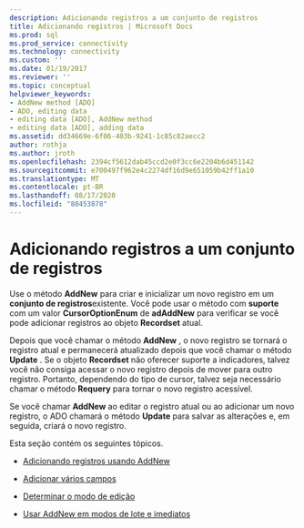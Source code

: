 ```yaml
---
description: Adicionando registros a um conjunto de registros
title: Adicionando registros | Microsoft Docs
ms.prod: sql
ms.prod_service: connectivity
ms.technology: connectivity
ms.custom: ''
ms.date: 01/19/2017
ms.reviewer: ''
ms.topic: conceptual
helpviewer_keywords:
- AddNew method [ADO]
- ADO, editing data
- editing data [ADO], AddNew method
- editing data [ADO], adding data
ms.assetid: dd34669e-6f06-403b-9241-1c85c82aecc2
author: rothja
ms.author: jroth
ms.openlocfilehash: 2394cf5612dab45ccd2e0f3cc6e2204b6d451142
ms.sourcegitcommit: e700497f962e4c2274df16d9e651059b42ff1a10
ms.translationtype: MT
ms.contentlocale: pt-BR
ms.lasthandoff: 08/17/2020
ms.locfileid: "88453878"
---
```

# <a name="adding-records-to-a-recordset"></a>Adicionando registros a um conjunto de registros
Use o método **AddNew** para criar e inicializar um novo registro em um **conjunto de registros**existente. Você pode usar o método com **suporte** com um valor **CursorOptionEnum** de **adAddNew** para verificar se você pode adicionar registros ao objeto **Recordset** atual.

 Depois que você chamar o método **AddNew** , o novo registro se tornará o registro atual e permanecerá atualizado depois que você chamar o método **Update** . Se o objeto **Recordset** não oferecer suporte a indicadores, talvez você não consiga acessar o novo registro depois de mover para outro registro. Portanto, dependendo do tipo de cursor, talvez seja necessário chamar o método **Requery** para tornar o novo registro acessível.

 Se você chamar **AddNew** ao editar o registro atual ou ao adicionar um novo registro, o ADO chamará o método **Update** para salvar as alterações e, em seguida, criará o novo registro.

 Esta seção contém os seguintes tópicos.

-   [Adicionando registros usando AddNew](../../../ado/guide/data/adding-records-using-addnew.md)

-   [Adicionar vários campos](../../../ado/guide/data/adding-multiple-fields.md)

-   [Determinar o modo de edição](../../../ado/guide/data/determining-edit-mode.md)

-   [Usar AddNew em modos de lote e imediatos](../../../ado/guide/data/using-addnew-in-immediate-and-batch-modes.md)
